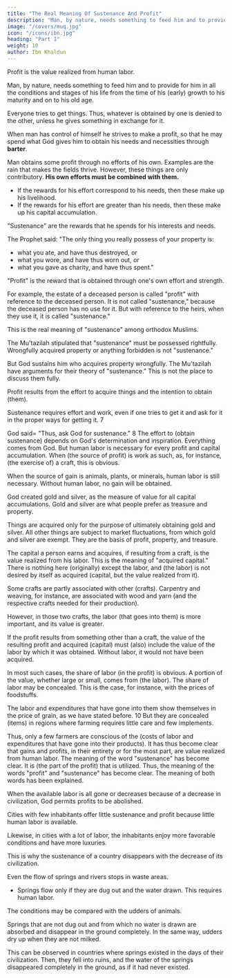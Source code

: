 ```yaml
---
title: "The Real Meaning Of Sustenance And Profit"
description: "Man, by nature, needs something to feed him and to provide for him in all the conditions and stages of his life from the time of his (early) growth to his maturity and on to his old age"
image: "/covers/muq.jpg"
icon: "/icons/ibn.jpg"
heading: "Part 1"
weight: 10
author: Ibn Khaldun
---
```



<!-- THE CONDITIONS THAT OCCUR IN THIS CONNECTION.
A NUMBER OF PROBLEMS ARE CONNECTED
(WITH THIS SUBJECT).
 -->

Profit is the value realized from human labor.

Man, by nature, needs something to feed him and to provide for him in all the conditions and stages of his life from the time of his (early) growth to his maturity and on to his old age.

<!-- God 2 created everything in the world for man and gave it to him, as indicated in several verses of the Qur'an. He said= "He created for you everything that is in the heavens and on earth. He subjected the sun and the moon to you. He
subjected the sea to you. He subjected the firmament to you. He subjected the
animals to you." 3 (The same idea is indicated in) many (other) passages of (the
Qur'an), Man's hand stretches out over the (whole) world and all that is in it, since
God made man His representative on earth. -->

Everyone tries to get things. Thus, whatever is obtained by one is denied to the other, unless he gives something in exchange for it.

When man has control of himself <!-- and is beyond the stage of his original weakness, --> he strives to make a profit, so that he may spend what God gives him to obtain his needs and necessities through **barter**.

Man obtains some profit through no efforts of his own. Examples are the rain that makes the fields thrive. However, these things are only contributory. **His own efforts must be combined with them.**

- If the rewards for his effort correspond to his needs, then these make up his livelihood. 
- If the rewards for his effort are greater than his needs, then these make up his capital accumulation. 

"Sustenance" are the rewards that he spends for <!-- When the use of such accruing or acquired (gain) reverts to a particular human being and he enjoys its fruits by spending it upon  -->his interests and needs.

The Prophet said: "The only thing you really possess of your property is:
- what you ate, and have thus destroyed, or
- what you wore, and have thus worn out, or
- what you gave as charity, and have thus spent."<!-- 5 -->

<!-- When a person does not use his income for any of his interests and needs, it is not called "sustenance."  -->

"Profit" is the reward <!-- The part of the income --> that is obtained through one's own effort and strength. 

For example, the estate of a deceased person is called "profit" with reference to the deceased person. It is not called "sustenance," because the deceased person has no use for it. But with reference to the heirs, when they use it, it is called "sustenance."

This is the real meaning of "sustenance" among orthodox Muslims. 

The Mu'tazilah stipulated that <!--  for the use of the term --> "sustenance" <!-- that it --> must be possessed rightfully. <!-- Whatever is not possessed (rightfully) is not called "sustenance" by them. --> Wrongfully acquired property or anything forbidden is not <!-- was not admitted by them as something that could be called --> "sustenance." 

But God sustains him who acquires property wrongfully. <!-- , and also the evildoer, the believer as well as the unbeliever. He singles out whomever He wishes for His mercy and guidance. --> The Mu'tazilah have arguments for their theory of "sustenance." This is not the place to discuss them fully.



Profit results from the effort to acquire things and the intention to obtain (them). 

Sustenance requires effort and work, even if one tries to get it and ask for it in the proper ways for getting it. 7 

God said= "Thus, ask God for sustenance." 8 The effort to (obtain sustenance) depends on God's determination and inspiration. Everything comes from God. But human labor is necessary for every profit and capital accumulation. When (the source of profit) is work as such, as, for instance, (the exercise of) a craft, this is obvious. 

When the source of gain is animals, plants, or minerals, human labor is still necessary. Without human labor, no gain will be obtained.

God created <!-- the two mineral "stones,"  -->gold and silver, as the measure of value for all capital accumulations. Gold and silver are what people <!--  the inhabitants of the world, by --> prefer as treasure and property. 

<!-- Even if, under certain circumstances, other --> Things are acquired only for the purpose of ultimately obtaining gold and silver. All other things are subject to market fluctuations, from which gold and silver are exempt. They are the basis of profit, property, and treasure.

The capital a person earns and acquires, if resulting from a craft, is the value realized from his labor. This is the meaning of "acquired capital." There is nothing here (originally) except the labor, and (the labor) is not desired by itself as acquired (capital, but the value realized from it).

Some crafts are partly associated with other (crafts). Carpentry and weaving, for instance, are associated with wood and yarn (and the respective crafts needed for their production). 

However, in those two crafts, the labor (that goes into them) is more important, and its value is greater.

If the profit results from something other than a craft, the value of the resulting profit and acquired (capital) must (also) include the value of the labor by which it was obtained. Without labor, it would not have been acquired.

In most such cases, the share of labor (in the profit) is obvious. A portion of the value, whether large or small, comes from (the labor). The share of labor may be concealed. This is the case, for instance, with the prices of foodstuffs. 

The labor and expenditures that have gone into them show themselves in the price of grain, as we have stated before. 10 But they are concealed (items) in regions where farming requires little care and few implements. 

Thus, only a few farmers are conscious of the (costs of labor and expenditures that have gone into their products).
It has thus become clear that gains and profits, in their entirety or for the most part, are value realized from human labor. The meaning of the word "sustenance" has become clear. It is (the part of the profit) that is utilized. Thus, the meaning of the words "profit" and "sustenance" has become clear. The meaning of both words has been explained.

When the available labor is all gone or decreases because of a decrease in civilization, God permits profits to be abolished.

Cities <!-- 11 --> with few inhabitants offer little sustenance and profit because little human labor is available. 

Likewise, in cities with a lot of labor, the inhabitants enjoy more favorable conditions and have more luxuries. <!-- 12 -->

This is why <!-- the common people say that --> the sustenance of a country disappears with the decrease of its civilization. 

Even the flow of springs and rivers stops in waste areas. 
- Springs flow only if they are dug out and the water drawn. This requires human labor. 

The conditions may be compared with the udders of animals. 

Springs that are not dug out and from which no water is drawn are absorbed and disappear in the ground completely. In the same way, udders dry up when they are not milked. 

This can be observed in countries where springs existed in the days of their civilization.  Then, they fell into ruins, and the water of the springs disappeared completely in the ground, as if it had never existed. <!-- God determines night and day. 13 -->


